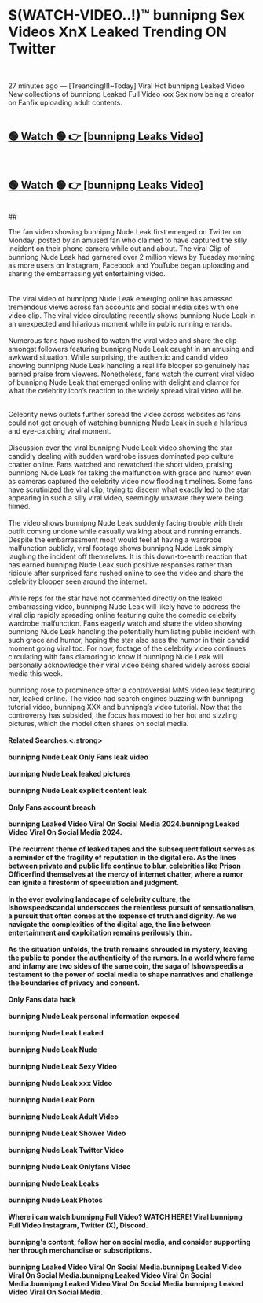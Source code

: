 

# $(WATCH-VIDEO..!)™ bunnipng Sex Videos XnX Leaked Trending ON Twitter<br>
<br>

27 minutes ago — [Treanding!!!~Today] Viral Hot bunnipng Leaked Video New collections of bunnipng Leaked Full Video xxx Sex now being a creator on Fanfix uploading adult contents.
<br>
 <br>

##  <a href="https://clipsfans.site/?title=bunnipng&ref=git">🟢 Watch 🟢 👉 [bunnipng Leaks Video]</a><br>
  <br>

##  <a href="https://clipsfans.site/?title=bunnipng&ref=git">🟢 Watch 🟢 👉 [bunnipng Leaks Video]</a><br>
  <br>
  ##
  <br>

The fan video showing bunnipng Nude Leak first emerged on Twitter on Monday, posted by an amused fan who claimed to have captured the silly incident on their phone camera while out and about. The viral Clip of bunnipng Nude Leak had garnered over 2 million views by Tuesday morning as more users on Instagram, Facebook and YouTube began uploading and sharing the embarrassing yet entertaining video.
<br><br>
  <br>
The viral video of bunnipng Nude Leak emerging online has amassed tremendous views across fan accounts and social media sites with one video clip. The viral video circulating recently shows bunnipng Nude Leak in an unexpected and hilarious moment while in public running errands.
<br><br>
Numerous fans have rushed to watch the viral video and share the clip amongst followers featuring bunnipng Nude Leak caught in an amusing and awkward situation. While surprising, the authentic and candid video showing bunnipng Nude Leak handling a real life blooper so genuinely has earned praise from viewers. Nonetheless, fans watch the current viral video of bunnipng Nude Leak that emerged online with delight and clamor for what the celebrity icon’s reaction to the widely spread viral video will be.
<br><br>

Celebrity news outlets further spread the video across websites as fans could not get enough of watching bunnipng Nude Leak in such a hilarious and eye-catching viral moment.
<br><br>
Discussion over the viral bunnipng Nude Leak video showing the star candidly dealing with sudden wardrobe issues dominated pop culture chatter online. Fans watched and rewatched the short video, praising bunnipng Nude Leak for taking the malfunction with grace and humor even as cameras captured the celebrity video now flooding timelines. Some fans have scrutinized the viral clip, trying to discern what exactly led to the star appearing in such a silly viral video, seemingly unaware they were being filmed.
<br><br>
The video shows bunnipng Nude Leak suddenly facing trouble with their outfit coming undone while casually walking about and running errands. Despite the embarrassment most would feel at having a wardrobe malfunction publicly, viral footage shows bunnipng Nude Leak simply laughing the incident off themselves. It is this down-to-earth reaction that has earned bunnipng Nude Leak such positive responses rather than ridicule after surprised fans rushed online to see the video and share the celebrity blooper seen around the internet.
<br><br>
While reps for the star have not commented directly on the leaked embarrassing video, bunnipng Nude Leak will likely have to address the viral clip rapidly spreading online featuring quite the comedic celebrity wardrobe malfunction. Fans eagerly watch and share the video showing bunnipng Nude Leak handling the potentially humiliating public incident with such grace and humor, hoping the star also sees the humor in their candid moment going viral too. For now, footage of the celebrity video continues circulating with fans clamoring to know if bunnipng Nude Leak will personally acknowledge their viral video being shared widely across social media this week.
<br><br>
bunnipng rose to prominence after a controversial MMS video leak featuring her, leaked online. The video had search engines buzzing with bunnipng tutorial video, bunnipng XXX and bunnipng’s video tutorial. Now that the controversy has subsided, the focus has moved to her hot and sizzling pictures, which the model often shares on social media.
<br><br>
<strong>Related Searches:<.strong>
<br><br>
bunnipng Nude Leak Only Fans leak video
<br><br>
bunnipng Nude Leak leaked pictures
<br><br>
bunnipng Nude Leak explicit content leak
<br><br>
Only Fans account breach
<br><br>
bunnipng Leaked Video Viral On Social Media 2024.bunnipng Leaked Video Viral On Social Media 2024.
<br><br>
The recurrent theme of leaked tapes and the subsequent fallout serves as a reminder of the fragility of reputation in the digital era. As the lines between private and public life continue to blur, celebrities like Prison Officerfind themselves at the mercy of internet chatter, where a rumor can ignite a firestorm of speculation and judgment.
<br><br>
In the ever evolving landscape of celebrity culture, the Ishowspeedscandal underscores the relentless pursuit of sensationalism, a pursuit that often comes at the expense of truth and dignity. As we navigate the complexities of the digital age, the line between entertainment and exploitation remains perilously thin.
<br><br>
As the situation unfolds, the truth remains shrouded in mystery, leaving the public to ponder the authenticity of the rumors. In a world where fame and infamy are two sides of the same coin, the saga of Ishowspeedis a testament to the power of social media to shape narratives and challenge the boundaries of privacy and consent.
<br><br>
Only Fans data hack
<br><br>
bunnipng Nude Leak personal information exposed
<br><br>
bunnipng Nude Leak Leaked
<br><br>
bunnipng Nude Leak Nude
<br><br>
bunnipng Nude Leak Sexy Video
<br><br>
bunnipng Nude Leak xxx Video
<br><br>
bunnipng Nude Leak Porn
<br><br>
bunnipng Nude Leak Adult Video
<br><br>
bunnipng Nude Leak Shower Video
<br><br>
bunnipng Nude Leak Twitter Video
<br><br>
bunnipng Nude Leak Onlyfans Video
<br><br>
bunnipng Nude Leak Leaks
<br><br>
bunnipng Nude Leak Photos
<br><br>
Where i can watch bunnipng Full Video? WATCH HERE! Viral bunnipng Full Video Instagram, Twitter (X), Discord.
<br><br>
bunnipng's content, follow her on social media, and consider supporting her through merchandise or subscriptions.
<br><br>
bunnipng Leaked Video Viral On Social Media.bunnipng Leaked Video Viral On Social Media.bunnipng Leaked Video Viral On Social Media.bunnipng Leaked Video Viral On Social Media.bunnipng Leaked Video Viral On Social Media.
